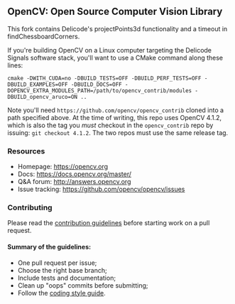 ## OpenCV: Open Source Computer Vision Library

This fork contains Delicode's projectPoints3d functionality and a timeout in findChessboardCorners.

If you're building OpenCV on a Linux computer targeting the Delicode Signals software stack, you'll want to use a CMake command along these lines:

```
cmake -DWITH_CUDA=no -DBUILD_TESTS=OFF -DBUILD_PERF_TESTS=OFF -DBUILD_EXAMPLES=OFF -DBUILD_DOCS=OFF -DOPENCV_EXTRA_MODULES_PATH=/path/to/opencv_contrib/modules -DBUILD_opencv_aruco=ON .. 
```

Note you'll need `https://github.com/opencv/opencv_contrib` cloned into a path specified above. At the time of writing, this repo uses OpenCV 4.1.2, which is also the tag you *must* checkout in the `opencv_contrib` repo by issuing: `git checkout 4.1.2`. The two repos must use the same release tag.

### Resources

* Homepage: <https://opencv.org>
* Docs: <https://docs.opencv.org/master/>
* Q&A forum: <http://answers.opencv.org>
* Issue tracking: <https://github.com/opencv/opencv/issues>

### Contributing

Please read the [contribution guidelines](https://github.com/opencv/opencv/wiki/How_to_contribute) before starting work on a pull request.

#### Summary of the guidelines:

* One pull request per issue;
* Choose the right base branch;
* Include tests and documentation;
* Clean up "oops" commits before submitting;
* Follow the [coding style guide](https://github.com/opencv/opencv/wiki/Coding_Style_Guide).
